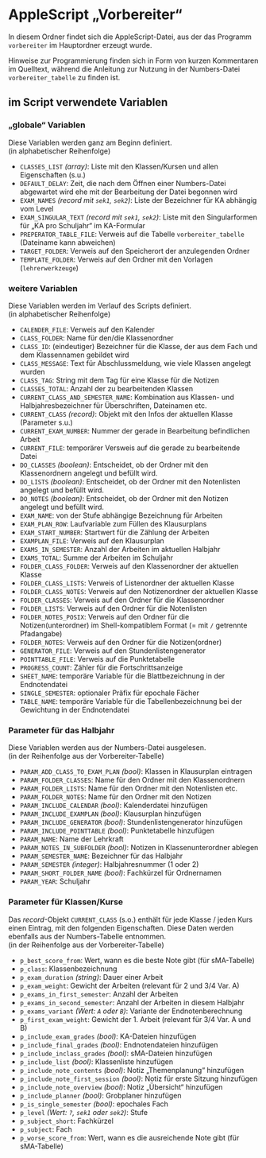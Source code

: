 # AppleScript „Vorbereiter“

In diesem Ordner findet sich die AppleScript-Datei, aus der das Programm `vorbereiter` im Hauptordner erzeugt wurde.

Hinweise zur Programmierung finden sich in Form von kurzen Kommentaren im Quelltext, während die Anleitung zur Nutzung in der Numbers-Datei `vorbereiter_tabelle` zu finden ist.

## im Script verwendete Variablen

### „globale“ Variablen

Diese Variablen werden ganz am Beginn definiert.  
(in alphabetischer Reihenfolge)

- `CLASSES_LIST` *(array)*: Liste mit den Klassen/Kursen und allen Eigenschaften (s.u.)
- `DEFAULT_DELAY`: Zeit, die nach dem Öffnen einer Numbers-Datei abgewartet wird ehe mit der Bearbeitung der Datei begonnen wird
- `EXAM_NAMES` *(record mit `sek1`, `sek2`)*: Liste der Bezeichner für KA abhängig vom Level
- `EXAM_SINGULAR_TEXT` *(record mit `sek1`, `sek2`)*: Liste mit den Singularformen für „KA pro Schuljahr“ im KA-Formular
- `PREPERATOR_TABLE_FILE`: Verweis auf die Tabelle `vorbereiter_tabelle` (Dateiname kann abweichen)
- `TARGET_FOLDER`: Verweis auf den Speicherort der anzulegenden Ordner
- `TEMPLATE_FOLDER`: Verweis auf den Ordner mit den Vorlagen (`lehrerwerkzeuge`)


### weitere Variablen

Diese Variablen werden im Verlauf des Scripts definiert.  
(in alphabetischer Reihenfolge)

- `CALENDER_FILE`: Verweis auf den Kalender
- `CLASS_FOLDER`: Name für den/die Klassenordner
- `CLASS_ID`: (eindeutiger) Bezeichner für die Klasse, der aus dem Fach und dem Klassennamen gebildet wird
- `CLASS_MESSAGE`: Text für Abschlussmeldung, wie viele Klassen angelegt wurden
- `CLASS_TAG`: String mit dem Tag für eine Klasse für die Notizen
- `CLASSES_TOTAL`: Anzahl der zu bearbeitenden Klassen
- `CURRENT_CLASS_AND_SEMESTER_NAME`: Kombination aus Klassen- und Halbjahresbezeichner für Überschriften, Dateinamen etc.
- `CURRENT_CLASS` *(record)*: Objekt mit den Infos der aktuellen Klasse (Parameter s.u.)
- `CURRENT_EXAM_NUMBER`: Nummer der gerade in Bearbeitung befindlichen Arbeit
- `CURRENT_FILE`: temporärer Versweis auf die gerade zu bearbeitende Datei
- `DO_CLASSES` *(boolean)*: Entscheidet, ob der Ordner mit den Klassenordnern angelegt und befüllt wird.
- `DO_LISTS` *(boolean)*: Entscheidet, ob der Ordner mit den Notenlisten angelegt und befüllt wird.
- `DO_NOTES` *(boolean)*: Entscheidet, ob der Ordner mit den Notizen angelegt und befüllt wird.
- `EXAM_NAME`: von der Stufe abhängige Bezeichnung für Arbeiten
- `EXAM_PLAN_ROW`: Laufvariable zum Füllen des Klausurplans
- `EXAM_START_NUMBER`: Startwert für die Zählung der Arbeiten
- `EXAMPLAN_FILE`: Verweis auf den Klausurplan
- `EXAMS_IN_SEMESTER`: Anzahl der Arbeiten im aktuellen Halbjahr
- `EXAMS_TOTAL`: Summe der Arbeiten im Schuljahr 
- `FOLDER_CLASS_FOLDER`: Verweis auf den Klassenordner der aktuellen Klasse
- `FOLDER_CLASS_LISTS`: Verweis of Listenordner der aktuellen Klasse
- `FOLDER_CLASS_NOTES`: Verweis auf den Notizenordner der aktuellen Klasse
- `FOLDER_CLASSES`: Verweis auf den Ordner für die Klassenordner
- `FOLDER_LISTS`: Verweis auf den Ordner für die Notenlisten
- `FOLDER_NOTES_POSIX`: Verweis auf den Ordner für die Notizen(unterordner) im Shell-kompatiblem Format (= mit `/` getrennte Pfadangabe)
- `FOLDER_NOTES`: Verweis auf den Ordner für die Notizen(ordner)
- `GENERATOR_FILE`: Verweis auf den Stundenlistengenerator
- `POINTTABLE_FILE`: Verweis auf die Punktetabelle
- `PROGRESS_COUNT`: Zähler für die Fortschrittsanzeige
- `SHEET_NAME`: temporäre Variable für die Blattbezeichnung in der Endnotendatei
- `SINGLE_SEMESTER`: optionaler Präfix für epochale Fächer
- `TABLE_NAME`: temporäre Variable für die Tabellenbezeichnung bei der Gewichtung in der Endnotendatei


### Parameter für das Halbjahr

Diese Variablen werden aus der Numbers-Datei ausgelesen.  
(in der Reihenfolge aus der Vorbereiter-Tabelle)

- `PARAM_ADD_CLASS_TO_EXAM_PLAN` *(bool)*: Klassen in Klausurplan eintragen
- `PARAM_FOLDER_CLASSES`: Name für den Ordner mit den Klassenordnern
- `PARAM_FOLDER_LISTS`: Name für den Ordner mit den Notenlisten etc.
- `PARAM_FOLDER_NOTES`: Name für den Ordner mit den Notizen
- `PARAM_INCLUDE_CALENDAR` *(bool)*: Kalenderdatei hinzufügen
- `PARAM_INCLUDE_EXAMPLAN` *(bool)*: Klausurplan hinzufügen
- `PARAM_INCLUDE_GENERATOR` *(bool)*: Stundenlistengenerator hinzufügen
- `PARAM_INCLUDE_POINTTABLE` *(bool)*: Punktetabelle hinzufügen
- `PARAM_NAME`: Name der Lehrkraft
- `PARAM_NOTES_IN_SUBFOLDER` *(bool)*: Notizen in Klassenunterordner ablegen
- `PARAM_SEMESTER_NAME`: Bezeichner für das Halbjahr
- `PARAM_SEMESTER` *(integer)*: Halbjahresnummer (1 oder 2)
- `PARAM_SHORT_FOLDER_NAME` *(bool)*: Fachkürzel für Ordnernamen
- `PARAM_YEAR`: Schuljahr


### Parameter für Klassen/Kurse

Das *record*-Objekt `CURRENT_CLASS` (s.o.) enthält für jede Klasse / jeden Kurs einen Eintrag, mit den folgenden Eigenschaften. Diese Daten werden ebenfalls aus der Numbers-Tabelle entnommen.  
(in der Reihenfolge aus der Vorbereiter-Tabelle)

- `p_best_score_from`: Wert, wann es die beste Note gibt (für sMA-Tabelle)
- `p_class`: Klassenbezeichnung
- `p_exam_duration` *(string)*: Dauer einer Arbeit
- `p_exam_weight`: Gewicht der Arbeiten (relevant für 2 und 3/4 Var. A)
- `p_exams_in_first_semester`: Anzahl der Arbeiten
- `p_exams_in_second_semester`: Anzahl der Arbeiten in diesem Halbjahr 
- `p_exams_variant` *(Wert: `A` oder `B`)*: Variante der Endnotenberechnung
- `p_first_exam_weight`: Gewicht der 1. Arbeit (relevant für 3/4 Var. A und B)
- `p_include_exam_grades` *(bool)*: KA-Dateien hinzufügen
- `p_include_final_grades` *(bool)*: Endnotendateien hinzufügen
- `p_include_inclass_grades` *(bool)*: sMA-Dateien hinzufügen
- `p_include_list` *(bool)*: Klassenliste hinzufügen
- `p_include_note_contents` *(bool)*: Notiz „Themenplanung“ hinzufügen
- `p_include_note_first_session` *(bool)*: Notiz für erste Sitzung hinzufügen
- `p_include_note_overview` *(bool)*: Notiz „Übersicht“ hinzufügen
- `p_include_planner` *(bool)*: Grobplaner hinzufügen
- `p_is_single_semester` *(bool)*: epochales Fach
- `p_level` *(Wert: `?`, `sek1` oder `sek2`)*: Stufe
- `p_subject_short`: Fachkürzel
- `p_subject`: Fach
- `p_worse_score_from`: Wert, wann es die ausreichende Note gibt (für sMA-Tabelle)
